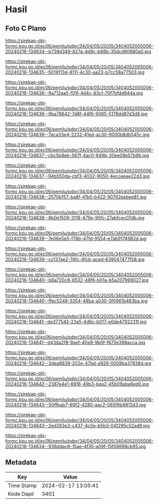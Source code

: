 # Hasil

## Foto C Plano

https://sirekap-obj-formc.kpu.go.id/ec06/pemilu/pdpr/34/04/05/20/05/3404052005006-20240216-134634--b739d349-827a-4d9c-b68b-35dcd60680a0.jpg

https://sirekap-obj-formc.kpu.go.id/ec06/pemilu/pdpr/34/04/05/20/05/3404052005006-20240216-134635--5019113d-8111-4c30-aa23-b7cc58a77503.jpg

https://sirekap-obj-formc.kpu.go.id/ec06/pemilu/pdpr/34/04/05/20/05/3404052005006-20240216-134636--9a712aa5-f01f-4d4c-83cf-70f7bfdd944a.jpg

https://sirekap-obj-formc.kpu.go.id/ec06/pemilu/pdpr/34/04/05/20/05/3404052005006-20240216-134636--9ba78842-7d8f-44f6-9085-5178dd87d3d8.jpg

https://sirekap-obj-formc.kpu.go.id/ec06/pemilu/pdpr/34/04/05/20/05/3404052005006-20240216-134636--7aca33e4-2232-41ed-ac30-9000b8db545c.jpg

https://sirekap-obj-formc.kpu.go.id/ec06/pemilu/pdpr/34/04/05/20/05/3404052005006-20240216-134637--cbc5b8eb-587f-4ac0-849b-30ee09e57b9b.jpg

https://sirekap-obj-formc.kpu.go.id/ec06/pemilu/pdpr/34/04/05/20/05/3404052005006-20240216-134637--94b550da-cbf3-4032-9050-4ecceeae22d3.jpg

https://sirekap-obj-formc.kpu.go.id/ec06/pemilu/pdpr/34/04/05/20/05/3404052005006-20240216-134638--2570b157-ba8f-41b0-b422-90762eebee81.jpg

https://sirekap-obj-formc.kpu.go.id/ec06/pemilu/pdpr/34/04/05/20/05/3404052005006-20240216-134638--8b0e1509-3118-479e-95fc-27abfcec07db.jpg

https://sirekap-obj-formc.kpu.go.id/ec06/pemilu/pdpr/34/04/05/20/05/3404052005006-20240216-134639--7e06e5e5-f78b-47fd-9554-e7ab9174982d.jpg

https://sirekap-obj-formc.kpu.go.id/ec06/pemilu/pdpr/34/04/05/20/05/3404052005006-20240216-134639--ccf37ae2-74fc-4fcb-aced-639047477f58.jpg

https://sirekap-obj-formc.kpu.go.id/ec06/pemilu/pdpr/34/04/05/20/05/3404052005006-20240216-134640--b8a720c8-8532-48f6-b01a-b5a207999027.jpg

https://sirekap-obj-formc.kpu.go.id/ec06/pemilu/pdpr/34/04/05/20/05/3404052005006-20240216-134640--ffec5248-3354-48ba-a030-3f0961b483ba.jpg

https://sirekap-obj-formc.kpu.go.id/ec06/pemilu/pdpr/34/04/05/20/05/3404052005006-20240216-134641--de377542-23a5-4d6c-b017-e0de4792231f.jpg

https://sirekap-obj-formc.kpu.go.id/ec06/pemilu/pdpr/34/04/05/20/05/3404052005006-20240216-134641--d43da2f8-9aef-40e9-9b0f-f675e398acca.jpg

https://sirekap-obj-formc.kpu.go.id/ec06/pemilu/pdpr/34/04/05/20/05/3404052005006-20240216-134642--3dea8839-202e-47bd-a926-0009ba37838d.jpg

https://sirekap-obj-formc.kpu.go.id/ec06/pemilu/pdpr/34/04/05/20/05/3404052005006-20240216-134642--2387e4e1-6916-49b3-bea2-45b09aba6ed0.jpg

https://sirekap-obj-formc.kpu.go.id/ec06/pemilu/pdpr/34/04/05/20/05/3404052005006-20240216-134643--50ffbab7-69f2-4280-aac2-065f6b9812d3.jpg

https://sirekap-obj-formc.kpu.go.id/ec06/pemilu/pdpr/34/04/05/20/05/3404052005006-20240216-134643--2ed263e3-c437-4c0e-b5b3-04f295c52ad9.jpg

https://sirekap-obj-formc.kpu.go.id/ec06/pemilu/pdpr/34/04/05/20/05/3404052005006-20240216-134634--936ddac8-15ae-4f35-a09f-15f08698cb95.jpg


## Metadata

| Key        | Value               |
| ---------- | ------------------- |
| Time Stamp | 2024-02-17 13:05:41 |
| Kode Dapil | 3401                |



